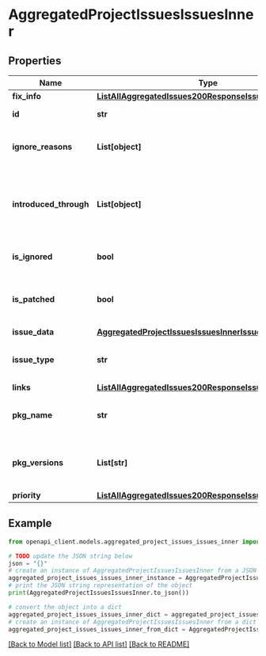 # AggregatedProjectIssuesIssuesInner


## Properties

Name | Type | Description | Notes
------------ | ------------- | ------------- | -------------
**fix_info** | [**ListAllAggregatedIssues200ResponseIssuesInnerFixInfo**](ListAllAggregatedIssues200ResponseIssuesInnerFixInfo.md) |  | [optional] 
**id** | **str** | The identifier of the issue | 
**ignore_reasons** | **List[object]** | The list of reasons why the issue was ignored | [optional] 
**introduced_through** | **List[object]** | The list of what introduced the issue (it is available only for container project with Dockerfile) | [optional] 
**is_ignored** | **bool** | Whether the issue has been ignored | 
**is_patched** | **bool** | Whether the issue has been patched (Non-IaC projects only) | 
**issue_data** | [**AggregatedProjectIssuesIssuesInnerIssueData**](AggregatedProjectIssuesIssuesInnerIssueData.md) |  | 
**issue_type** | **str** | type of the issue (&#39;vuln&#39;, &#39;license&#39; or &#39;configuration&#39;) | 
**links** | [**ListAllAggregatedIssues200ResponseIssuesInnerLinks**](ListAllAggregatedIssues200ResponseIssuesInnerLinks.md) |  | [optional] 
**pkg_name** | **str** | The package name (Non-IaC projects only) | 
**pkg_versions** | **List[str]** | List of affected package versions (Non-IaC projects only) | 
**priority** | [**ListAllAggregatedIssues200ResponseIssuesInnerPriority**](ListAllAggregatedIssues200ResponseIssuesInnerPriority.md) |  | [optional] 

## Example

```python
from openapi_client.models.aggregated_project_issues_issues_inner import AggregatedProjectIssuesIssuesInner

# TODO update the JSON string below
json = "{}"
# create an instance of AggregatedProjectIssuesIssuesInner from a JSON string
aggregated_project_issues_issues_inner_instance = AggregatedProjectIssuesIssuesInner.from_json(json)
# print the JSON string representation of the object
print(AggregatedProjectIssuesIssuesInner.to_json())

# convert the object into a dict
aggregated_project_issues_issues_inner_dict = aggregated_project_issues_issues_inner_instance.to_dict()
# create an instance of AggregatedProjectIssuesIssuesInner from a dict
aggregated_project_issues_issues_inner_from_dict = AggregatedProjectIssuesIssuesInner.from_dict(aggregated_project_issues_issues_inner_dict)
```
[[Back to Model list]](../README.md#documentation-for-models) [[Back to API list]](../README.md#documentation-for-api-endpoints) [[Back to README]](../README.md)


